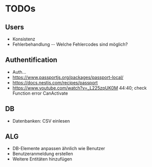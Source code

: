 # TODOs

## Users

- Konsistenz
- Fehlerbehandlung
-- Welche Fehlercodes sind möglich?

## Authentification

- Auth...
- <https://www.passportjs.org/packages/passport-local/>
- <https://docs.nestjs.com/recipes/passport>
- <https://www.youtube.com/watch?v=_L225zpUK0M> 44:40; check Function error CanActivate

## DB

- Datenbanken: CSV einlesen

## ALG

- DB-Elemente anpassen ähnlich wie Benutzer
- Benutzeranmeldung erstellen
- Weitere Entitäten hinzufügen
